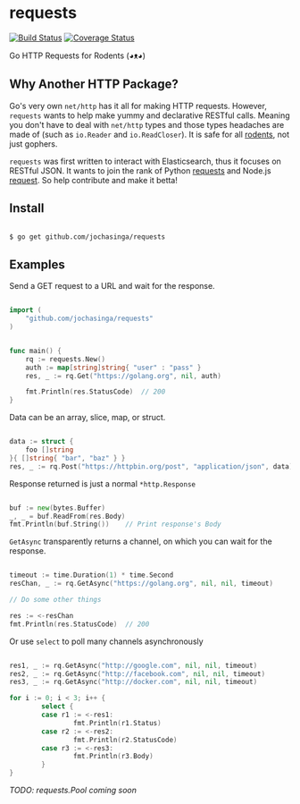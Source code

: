 requests
========
[![Build Status](https://drone.io/github.com/jochasinga/requests/status.png)](https://drone.io/github.com/jochasinga/requests/latest)  [![Coverage Status](https://coveralls.io/repos/github/jochasinga/requests/badge.svg?style=flat-square)](https://coveralls.io/github/jochasinga/requests?branch=master)

Go HTTP Requests for Rodents (◕ᴥ◕)

Why Another HTTP Package?
-------------
Go's very own `net/http` has it all for making HTTP requests. However, `requests` wants to help
make yummy and declarative RESTful calls. Meaning you don't have to deal with `net/http` types 
and those types headaches are made of (such as `io.Reader` and `io.ReadCloser`).
It is safe for all [rodents](http://www.styletails.com/wp-content/uploads/2014/06/guinea-pig-booboo-lieveheersbeestje-2.jpg), not just gophers. 

`requests` was first written to interact with Elasticsearch, thus it focuses on RESTful JSON.
It wants to join the rank of Python [requests](http://docs.python-requests.org/en/master/ "requests") and Node.js [request](https://www.npmjs.com/package/request "request"). So help contribute and make it betta!

Install
-------

```bash

$ go get github.com/jochasinga/requests

```

Examples
--------

Send a GET request to a URL and wait for the response.

```go

import (
	"github.com/jochasinga/requests"
)


func main() {
	rq := requests.New()
	auth := map[string]string{ "user" : "pass" }
	res, _ := rq.Get("https://golang.org", nil, auth)

	fmt.Println(res.StatusCode)  // 200
}

```

Data can be an array, slice, map, or struct.

```go

data := struct {
	foo []string
}{ []string{ "bar", "baz" } }
res, _ := rq.Post("https://httpbin.org/post", "application/json", data)

```

Response returned is just a normal `*http.Response`

```go

buf := new(bytes.Buffer)
_, _ = buf.ReadFrom(res.Body)
fmt.Println(buf.String())    // Print response's Body

```

`GetAsync` transparently returns a channel, on which you can wait for the response.

```go

timeout := time.Duration(1) * time.Second
resChan, _ := rq.GetAsync("https://golang.org", nil, nil, timeout)

// Do some other things

res := <-resChan
fmt.Println(res.StatusCode)  // 200

```
Or use `select` to poll many channels asynchronously

```go

res1, _ := rq.GetAsync("http://google.com", nil, nil, timeout)
res2, _ := rq.GetAsync("http://facebook.com", nil, nil, timeout)
res3, _ := rq.GetAsync("http://docker.com", nil, nil, timeout)

for i := 0; i < 3; i++ {
        select {
	    case r1 := <-res1:
		        fmt.Println(r1.Status)
	    case r2 := <-res2:
		        fmt.Println(r2.StatusCode)
	    case r3 := <-res3:
		        fmt.Println(r3.Body)
		}
}

```

*TODO: requests.Pool coming soon*




